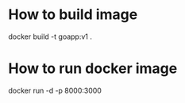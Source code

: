 # How to build image

docker build -t goapp:v1 .

# How to run docker image

docker run -d -p 8000:3000
